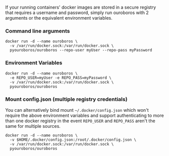 If your running containers' docker images are stored in a secure registry that requires a username and password, simply run ouroboros with 2 arguments or the equivalent environment variables.

### Command line arguments

```
docker run -d --name ouroboros \
  -v /var/run/docker.sock:/var/run/docker.sock \
  pyouroboros/ouroboros --repo-user myUser --repo-pass myPassword
```

### Environment Variables

```
docker run -d --name ouroboros \
  -e REPO_USER=myUser -e REPO_PASS=myPassword \
  -v /var/run/docker.sock:/var/run/docker.sock \
  pyouroboros/ouroboros
```

### Mount config.json (multiple registry credentials)

You can alternatively bind mount `~/.docker/config.json` which won't require the above environment variables and support authenticating to more than one docker registry in the event `REPO_USER` and `REPO_PASS` aren't the same for multiple sources.

```
docker run -d --name ouroboros \
  -v $HOME/.docker/config.json:/root/.docker/config.json \
  -v /var/run/docker.sock:/var/run/docker.sock \
  pyouroboros/ouroboros
```